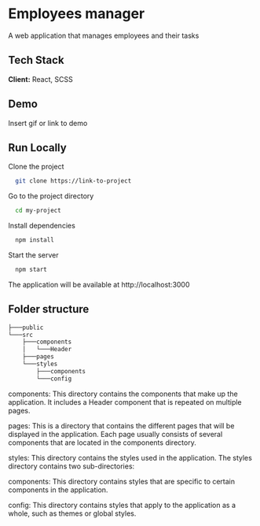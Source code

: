 # Employees manager

A web application that manages employees and their tasks

## Tech Stack

**Client:** React, SCSS

## Demo

Insert gif or link to demo

## Run Locally

Clone the project

```bash
  git clone https://link-to-project
```

Go to the project directory

```bash
  cd my-project
```

Install dependencies

```bash
  npm install
```

Start the server

```bash
  npm start
```

The application will be available at http://localhost:3000

## Folder structure

```bash
├───public
└───src
    ├───components
    │   └───Header
    ├───pages
    └───styles
        ├───components
        └───config
```

components: This directory contains the components that make up the application. It includes a Header component that is repeated on multiple pages.

pages: This is a directory that contains the different pages that will be displayed in the application. Each page usually consists of several components that are located in the components directory.

styles: This directory contains the styles used in the application. The styles directory contains two sub-directories:

components: This directory contains styles that are specific to certain components in the application.

config: This directory contains styles that apply to the application as a whole, such as themes or global styles.
